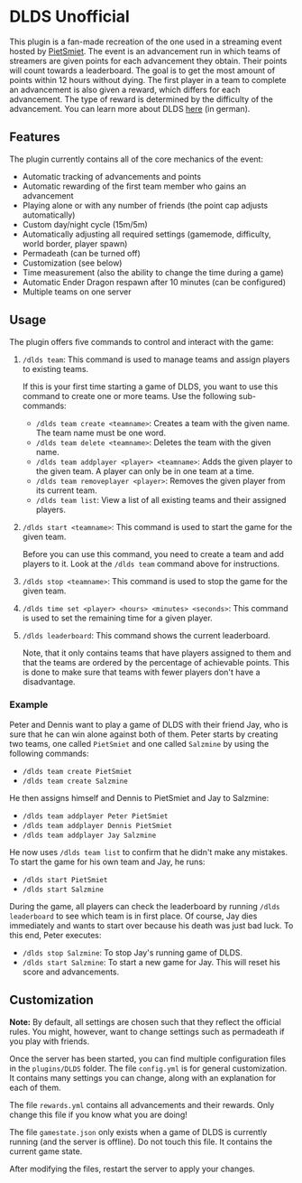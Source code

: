 # DLDS Unofficial
This plugin is a fan-made recreation of the one used in a streaming event hosted by [PietSmiet](https://twitch.tv/PietSmiet).
The event is an advancement run in which teams of streamers are given points for each advancement they obtain. Their points will count towards a leaderboard.
The goal is to get the most amount of points within 12 hours without dying.
The first player in a team to complete an advancement is also given a reward, which differs for each advancement. The type of reward is determined by the difficulty of the advancement. You can learn more about DLDS [here](https://www.pietsmiet.live) (in german).

## Features
The plugin currently contains all of the core mechanics of the event:
- Automatic tracking of advancements and points
- Automatic rewarding of the first team member who gains an advancement
- Playing alone or with any number of friends (the point cap adjusts automatically)
- Custom day/night cycle (15m/5m)
- Automatically adjusting all required settings (gamemode, difficulty, world border, player spawn)
- Permadeath (can be turned off)
- Customization (see below)
- Time measurement (also the ability to change the time during a game)
- Automatic Ender Dragon respawn after 10 minutes (can be configured)
- Multiple teams on one server

## Usage
The plugin offers five commands to control and interact with the game:
1. `/dlds team`: This command is used to manage teams and assign players to existing teams. 

    If this is your first time starting a game of DLDS, you want to use this command to create one or more teams. Use the following sub-commands:

    - `/dlds team create <teamname>`: Creates a team with the given name. The team name must be one word.
    - `/dlds team delete <teamname>`: Deletes the team with the given name.
    - `/dlds team addplayer <player> <teamname>`: Adds the given player to the given team. A player can only be in one team at a time.
    - `/dlds team removeplayer <player>`: Removes the given player from its current team.
    - `/dlds team list`: View a list of all existing teams and their assigned players.


2. `/dlds start <teamname>`: This command is used to start the game for the given team.

    Before you can use this command, you need to create a team and add players to it. Look at the `/dlds team` command above for instructions.


3. `/dlds stop <teamname>`: This command is used to stop the game for the given team.


4. `/dlds time set <player> <hours> <minutes> <seconds>`: This command is used to set the remaining time for a given player.


5. `/dlds leaderboard`: This command shows the current leaderboard.

    Note, that it only contains teams that have players assigned to them and that the teams are ordered by the percentage of achievable points.
    This is done to make sure that teams with fewer players don't have a disadvantage.

### Example
Peter and Dennis want to play a game of DLDS with their friend Jay, who is sure that he can win alone against both of them.
Peter starts by creating two teams, one called `PietSmiet` and one called `Salzmine` by using the following commands:

- `/dlds team create PietSmiet`
- `/dlds team create Salzmine`

He then assigns himself and Dennis to PietSmiet and Jay to Salzmine:

- `/dlds team addplayer Peter PietSmiet`
- `/dlds team addplayer Dennis PietSmiet`
- `/dlds team addplayer Jay Salzmine`

He now uses `/dlds team list` to confirm that he didn't make any mistakes. To start the game for his own team and Jay, he runs:

- `/dlds start PietSmiet`
- `/dlds start Salzmine`

During the game, all players can check the leaderboard by running `/dlds leaderboard` to see which team is in first place.
Of course, Jay dies immediately and wants to start over because his death was just bad luck. To this end, Peter executes:

- `/dlds stop Salzmine`: To stop Jay's running game of DLDS.
- `/dlds start Salzmine`: To start a new game for Jay. This will reset his score and advancements.


## Customization
**Note:** By default, all settings are chosen such that they reflect the official rules. You might, however, want to change settings such as permadeath if you play with friends.

Once the server has been started, you can find multiple configuration files in the `plugins/DLDS` folder. The file `config.yml` is for general customization.
It contains many settings you can change, along with an explanation for each of them.

The file `rewards.yml` contains all advancements and their rewards. Only change this file if you know what you are doing!

The file `gamestate.json` only exists when a game of DLDS is currently running (and the server is offline). Do not touch this file. It contains the current game state.

After modifying the files, restart the server to apply your changes.
